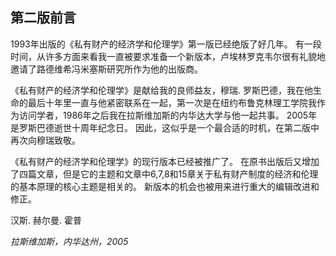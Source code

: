 ## 第二版前言

1993年出版的《私有财产的经济学和伦理学》第一版已经绝版了好几年。 有一段时间，从许多方面来看我一直被要求准备一个新版本，卢埃林罗克韦尔很有礼貌地邀请了路德维希冯米塞斯研究所作为他的出版商。

《私有财产的经济学和伦理学》是献给我的良师益友，穆瑞. 罗斯巴德，我在他生命的最后十年里一直与他紧密联系在一起，第一次是在纽约布鲁克林理工学院我作为访问学者，1986年之后我在拉斯维加斯的内华达大学与他一起共事。 2005年是罗斯巴德逝世十周年纪念日。 因此，这似乎是一个最合适的时机，在第二版中再次向穆瑞致敬。

《私有财产的经济学和伦理学》的现行版本已经被推广了。 在原书出版后又增加了四篇文章，但是它的主题和文章中6,7,8和15章关于私有财产制度的经济和伦理的基本原理的核心主题是相关的。 新版本的机会也被用来进行重大的编辑改进和修正。

汉斯. 赫尔曼. 霍普

*拉斯维加斯，内华达州，2005*